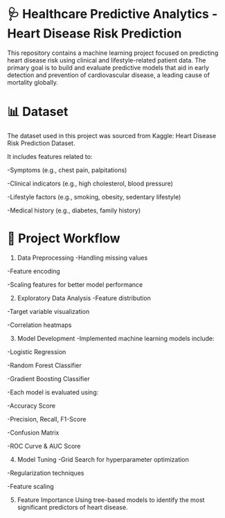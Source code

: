 # 🩺 Healthcare Predictive Analytics - Heart Disease Risk Prediction
This repository contains a machine learning project focused on predicting heart disease risk using clinical and lifestyle-related patient data. The primary goal is to build and evaluate predictive models that aid in early detection and prevention of cardiovascular disease, a leading cause of mortality globally.

# 📊 Dataset
The dataset used in this project was sourced from Kaggle: Heart Disease Risk Prediction Dataset.

It includes features related to:

-Symptoms (e.g., chest pain, palpitations)

-Clinical indicators (e.g., high cholesterol, blood pressure)

-Lifestyle factors (e.g., smoking, obesity, sedentary lifestyle)

-Medical history (e.g., diabetes, family history)

# 🧠 Project Workflow
1. Data Preprocessing
-Handling missing values

-Feature encoding

-Scaling features for better model performance

2. Exploratory Data Analysis
-Feature distribution

-Target variable visualization

-Correlation heatmaps

3. Model Development
-Implemented machine learning models include:

-Logistic Regression

-Random Forest Classifier

-Gradient Boosting Classifier

-Each model is evaluated using:

-Accuracy Score

-Precision, Recall, F1-Score

-Confusion Matrix

-ROC Curve & AUC Score

4. Model Tuning
-Grid Search for hyperparameter optimization

-Regularization techniques

-Feature scaling

5. Feature Importance
Using tree-based models to identify the most significant predictors of heart disease.

